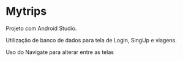 # Mytrips
Projeto com Android Studio.

Utilização de banco de dados para tela de Login, SingUp e viagens.

Uso do Navigate para alterar entre as telas
